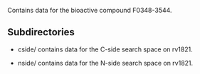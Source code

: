 Contains data for the bioactive compound F0348-3544.

## Subdirectories

- cside/ contains data for the C-side search space on rv1821.

- nside/ contains data for the N-side search space on rv1821.

